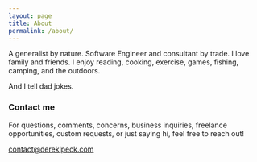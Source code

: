 ```yaml
---
layout: page
title: About
permalink: /about/
---
```


A generalist by nature. Software Engineer and consultant by trade. I love family and friends. I enjoy reading, cooking, exercise, games, fishing, camping, and the outdoors.

And I tell dad jokes.

### Contact me

For questions, comments, concerns, business inquiries, freelance opportunities, custom requests, or just saying hi, feel free to reach out!

[contact@dereklpeck.com](mailto:contact@dereklpeck.com)
